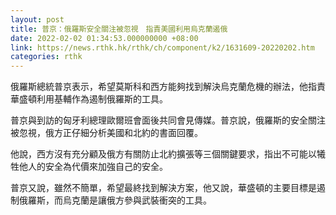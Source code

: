 ```yaml
---
layout: post
title: 普京：俄羅斯安全關注被忽視　指責美國利用烏克蘭遏俄
date: 2022-02-02 01:34:53.000000000 +08:00
link: https://news.rthk.hk/rthk/ch/component/k2/1631609-20220202.htm
categories: rthk
---
```


俄羅斯總統普京表示，希望莫斯科和西方能夠找到解決烏克蘭危機的辦法，他指責華盛頓利用基輔作為遏制俄羅斯的工具。

普京與到訪的匈牙利總理歐爾班會面後共同會見傳媒。普京說，俄羅斯的安全關注被忽視，俄方正仔細分析美國和北約的書面回覆。

他說，西方沒有充分顧及俄方有關防止北約擴張等三個關鍵要求，指出不可能以犧牲他人的安全為代價來加強自己的安全。 

普京又說，雖然不簡單，希望最終找到解決方案，他又說，華盛頓的主要目標是遏制俄羅斯，而烏克蘭是讓俄方參與武裝衝突的工具。
